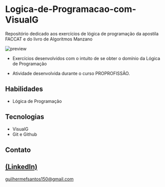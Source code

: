 # Logica-de-Programacao-com-VisualG
 Repositório dedicado aos exercícios de lógica de programação da apostila FACCAT e do livro de Algoritmos Manzano

![preview](https://github.com/GuilhermeSK2/Logica-de-Programacao-Com-VisualG/assets/139295562/4833e979-f0ea-46d1-b9e1-9877c41fea77)
 
 - Exercícios desenvolvidos com o intuito de se obter o domínio da Lógica de Programação

 - Atividade desenvolvida durante o curso PROPROFISSÃO.

## Habilidades

- Lógica de Programação

## Tecnologias

- VisualG
- Git e Github

## Contato

[(LinkedIn)](https://www.linkedin.com/in/guilherme-freitas-9901a220b/)
-----
guilhermefsantos150@gmail.com
